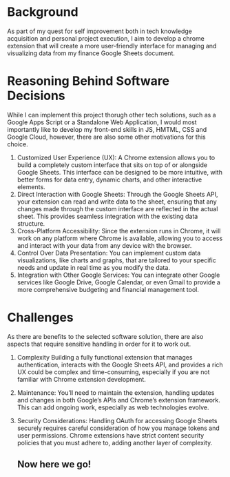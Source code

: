 # Background

As part of my quest for self improvement both in tech knowledge acquisition and personal project execution, I aim to develop a chrome extension that will create a more user-friendly interface for managing and visualizing data from my finance Google Sheets document.

# Reasoning Behind Software Decisions

While I can implement this project thorugh other tech solutions, such as a Google Apps Script or a Standalone Web Application, I would most importantly like to develop my front-end skills in JS, HMTML, CSS and Google Cloud, however, there are also some other motivations for this choice.

1. Customized User Experience (UX):
  A Chrome extension allows you to build a completely custom interface that sits on top of or alongside Google Sheets. This interface can be designed to be more intuitive, with better forms for data entry, dynamic charts, and other interactive elements.
2. Direct Interaction with Google Sheets:
  Through the Google Sheets API, your extension can read and write data to the sheet, ensuring that any changes made through the custom interface are reflected in the actual sheet. This provides seamless integration with the existing data structure.
3. Cross-Platform Accessibility:
  Since the extension runs in Chrome, it will work on any platform where Chrome is available, allowing you to access and interact with your data from any device with the browser.
4. Control Over Data Presentation:
  You can implement custom data visualizations, like charts and graphs, that are tailored to your specific needs and update in real time as you modify the data.
5. Integration with Other Google Services:
  You can integrate other Google services like Google Drive, Google Calendar, or even Gmail to provide a more comprehensive budgeting and financial management tool.

# Challenges

As there are benefits to the selected software solution, there are also aspects that require sensitive handling in order for it to work out.

1. Complexity
   Building a fully functional extension that manages authentication, interacts with the Google Sheets API, and provides a rich UX could be complex and time-consuming, especially if you are not familiar with Chrome extension development.
2. Maintenance:
   You’ll need to maintain the extension, handling updates and changes in both Google’s APIs and Chrome’s extension framework. This can add ongoing work, especially as web technologies evolve.
4. Security Considerations:
   Handling OAuth for accessing Google Sheets securely requires careful consideration of how you manage tokens and user permissions. Chrome extensions have strict content security policies that you must adhere to, adding another layer of complexity.

   ## Now here we go!
